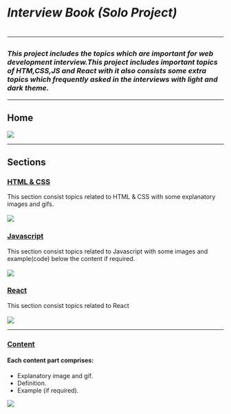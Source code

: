 <h1><i>Interview Book (Solo Project)</i><h1/>
  <hr/>
  <h3><i>This project includes the topics which are important for web development interview.This project includes important topics of HTM,CSS,JS and React with it also consists some extra topics which frequently asked in the interviews with light and dark theme.</i></h3>
  
  <hr/>
  <h2>Home</h2>
  <img src = "https://user-images.githubusercontent.com/93570605/171992617-c663939f-41a8-4dfa-9371-802c149f57ac.png"/>

  <hr/>
  <h2>Sections</h2>
  
  <h3><u>HTML & CSS</u></h3>
  <span>This section consist topics related to HTML & CSS with some explanatory images and gifs.</span><br/><br/>
  
  <img src = "https://user-images.githubusercontent.com/93570605/171992670-473cd097-237f-46a1-b484-95b900cfac51.png"/>
  
  <h3><u>Javascript</u></h3>
    <span>This section consist topics related to Javascript with some images and example(code) below the content if required.</span><br/><br/>
  <img src = "https://user-images.githubusercontent.com/93570605/171992687-47472740-169a-4520-b26d-1cfbc058ea22.png"/>
  
  <h3><u>React</u></h3>
    <span>This section consist topics related to React</span><br/><br/>
  <img src = "https://user-images.githubusercontent.com/93570605/171992707-5fce5eaa-42fd-43d6-aec7-fbf8d91e081e.png"/>
  
  <hr/>
  <h3><u>Content</u></h3>
  <h4>Each content part comprises:</h4>
  <ul>
    <li>Explanatory image and gif.</li>
    <li>Definition.</li>
    <li>Example (if required).</li>
  </ul>
  <img src = "https://user-images.githubusercontent.com/93570605/171992787-7c773791-7703-4977-8b78-30f8dadae6c5.png"/>
  
